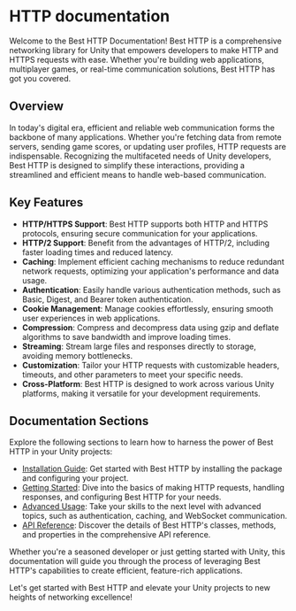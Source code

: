# HTTP documentation

Welcome to the Best HTTP Documentation! Best HTTP is a comprehensive networking library for Unity that empowers developers to make HTTP and HTTPS requests with ease. 
Whether you're building web applications, multiplayer games, or real-time communication solutions, Best HTTP has got you covered.

## Overview
In today's digital era, efficient and reliable web communication forms the backbone of many applications. 
Whether you're fetching data from remote servers, sending game scores, or updating user profiles, HTTP requests are indispensable. 
Recognizing the multifaceted needs of Unity developers, Best HTTP is designed to simplify these interactions, providing a streamlined and efficient means to handle web-based communication.

## Key Features
- **HTTP/HTTPS Support**: Best HTTP supports both HTTP and HTTPS protocols, ensuring secure communication for your applications.
- **HTTP/2 Support**: Benefit from the advantages of HTTP/2, including faster loading times and reduced latency.
- **Caching**: Implement efficient caching mechanisms to reduce redundant network requests, optimizing your application's performance and data usage.
- **Authentication**: Easily handle various authentication methods, such as Basic, Digest, and Bearer token authentication.
- **Cookie Management**: Manage cookies effortlessly, ensuring smooth user experiences in web applications.
- **Compression**: Compress and decompress data using gzip and deflate algorithms to save bandwidth and improve loading times.
- **Streaming**: Stream large files and responses directly to storage, avoiding memory bottlenecks.
- **Customization**: Tailor your HTTP requests with customizable headers, timeouts, and other parameters to meet your specific needs.
- **Cross-Platform**: Best HTTP is designed to work across various Unity platforms, making it versatile for your development requirements.

## Documentation Sections
Explore the following sections to learn how to harness the power of Best HTTP in your Unity projects:

- [Installation Guide](...): Get started with Best HTTP by installing the package and configuring your project.
- [Getting Started](...): Dive into the basics of making HTTP requests, handling responses, and configuring Best HTTP for your needs.
- [Advanced Usage](...): Take your skills to the next level with advanced topics, such as authentication, caching, and WebSocket communication.
- [API Reference](...): Discover the details of Best HTTP's classes, methods, and properties in the comprehensive API reference.

Whether you're a seasoned developer or just getting started with Unity, this documentation will guide you through the process of leveraging Best HTTP's capabilities to create efficient, feature-rich applications.

Let's get started with Best HTTP and elevate your Unity projects to new heights of networking excellence!